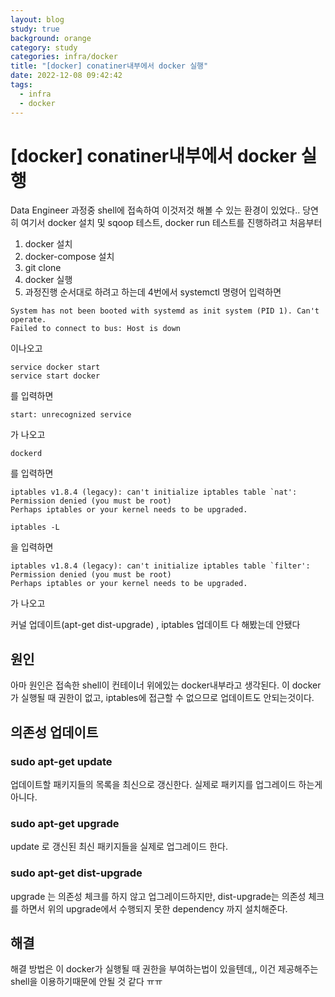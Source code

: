 ```yaml
---
layout: blog
study: true
background: orange
category: study
categories: infra/docker
title: "[docker] conatiner내부에서 docker 실행"
date: 2022-12-08 09:42:42
tags:
  - infra
  - docker
---
```


# [docker] conatiner내부에서 docker 실행

Data Engineer 과정중 shell에 접속하여 이것저것 해볼 수 있는 환경이 있었다..
당연히 여기서 docker 설치 및 sqoop 테스트, docker run 테스트를 진행하려고 처음부터

1. docker 설치
2. docker-compose 설치
3. git clone
4. docker 실행
5. 과정진행
   순서대로 하려고 하는데 4번에서 systemctl 명령어 입력하면

```shell
System has not been booted with systemd as init system (PID 1). Can't operate.
Failed to connect to bus: Host is down
```

이나오고

```
service docker start
service start docker
```

를 입력하면

```shell
start: unrecognized service
```

가 나오고

```
dockerd
```

를 입력하면

```
iptables v1.8.4 (legacy): can't initialize iptables table `nat': Permission denied (you must be root)
Perhaps iptables or your kernel needs to be upgraded.
```

```
iptables -L 
```

을 입력하면

```
iptables v1.8.4 (legacy): can't initialize iptables table `filter': Permission denied (you must be root)
Perhaps iptables or your kernel needs to be upgraded.
```

가 나오고

커널 업데이트(apt-get dist-upgrade) , iptables 업데이트 다 해봤는데 안됐다

## 원인

아마 원인은 접속한 shell이 컨테이너 위에있는 docker내부라고 생각된다. 이 docker가 실행될 때 권한이 없고, iptables에 접근할 수 없으므로 업데이트도 안되는것이다.

## 의존성 업데이트

### sudo apt-get update

업데이트할 패키지들의 목록을 최신으로 갱신한다. 실제로 패키지를 업그레이드 하는게 아니다.

### sudo apt-get upgrade

update 로 갱신된 최신 패키지들을 실제로 업그레이드 한다.

### sudo apt-get dist-upgrade

upgrade 는 의존성 체크를 하지 않고 업그레이드하지만, dist-upgrade는 의존성 체크를 하면서 위의 upgrade에서 수행되지 못한 dependency 까지 설치해준다.

## 해결

해결 방법은 이 docker가 실행될 때 권한을 부여하는법이 있을텐데,, 이건 제공해주는 shell을 이용하기때문에 안될 것 같다 ㅠㅠ